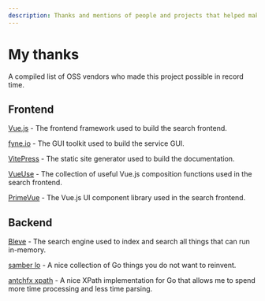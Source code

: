 ```yaml
---
description: Thanks and mentions of people and projects that helped make Ablegram possible.
---
```


# My thanks

A compiled list of OSS vendors who made this project possible in record time.

## Frontend

[Vue.js](https://vuejs.org/) - The frontend framework used to build the search frontend.

[fyne.io](https://fyne.io/) - The GUI toolkit used to build the service GUI.

[VitePress](https://vitepress.dev/) - The static site generator used to build the documentation.

[VueUse](https://vueuse.org/) - The collection of useful Vue.js composition functions used in the search frontend.

[PrimeVue](https://primevue.org/) - The Vue.js UI component library used in the search frontend.

## Backend

[Bleve](https://blevesearch.com/) - The search engine used to index and search all things that can run in-memory.

[samber lo](https://github.com/samber/lo) - A nice collection of Go things you do not want to reinvent.

[antchfx xpath](https://github.com/antchfx/xpath) - A nice XPath implementation for Go that allows me to spend more time processing and less time parsing.
